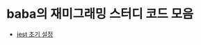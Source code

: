 # baba의 재미그래밍 스터디 코드 모음

- [jest 초기 설정](https://github.com/Jaemigramming/202003_study/tree/baba/baba/jest_setting_starter)
